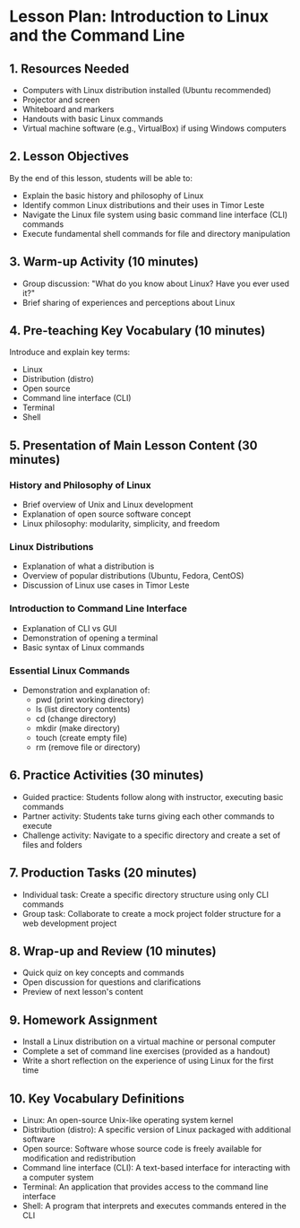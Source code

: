 # Lesson Plan: Introduction to Linux and the Command Line

## 1. Resources Needed

- Computers with Linux distribution installed (Ubuntu recommended)
- Projector and screen
- Whiteboard and markers
- Handouts with basic Linux commands
- Virtual machine software (e.g., VirtualBox) if using Windows computers

## 2. Lesson Objectives

By the end of this lesson, students will be able to:
- Explain the basic history and philosophy of Linux
- Identify common Linux distributions and their uses in Timor Leste
- Navigate the Linux file system using basic command line interface (CLI) commands
- Execute fundamental shell commands for file and directory manipulation

## 3. Warm-up Activity (10 minutes)

- Group discussion: "What do you know about Linux? Have you ever used it?"
- Brief sharing of experiences and perceptions about Linux

## 4. Pre-teaching Key Vocabulary (10 minutes)

Introduce and explain key terms:
- Linux
- Distribution (distro)
- Open source
- Command line interface (CLI)
- Terminal
- Shell

## 5. Presentation of Main Lesson Content (30 minutes)

### History and Philosophy of Linux
- Brief overview of Unix and Linux development
- Explanation of open source software concept
- Linux philosophy: modularity, simplicity, and freedom

### Linux Distributions
- Explanation of what a distribution is
- Overview of popular distributions (Ubuntu, Fedora, CentOS)
- Discussion of Linux use cases in Timor Leste

### Introduction to Command Line Interface
- Explanation of CLI vs GUI
- Demonstration of opening a terminal
- Basic syntax of Linux commands

### Essential Linux Commands
- Demonstration and explanation of:
  - pwd (print working directory)
  - ls (list directory contents)
  - cd (change directory)
  - mkdir (make directory)
  - touch (create empty file)
  - rm (remove file or directory)

## 6. Practice Activities (30 minutes)

- Guided practice: Students follow along with instructor, executing basic commands
- Partner activity: Students take turns giving each other commands to execute
- Challenge activity: Navigate to a specific directory and create a set of files and folders

## 7. Production Tasks (20 minutes)

- Individual task: Create a specific directory structure using only CLI commands
- Group task: Collaborate to create a mock project folder structure for a web development project

## 8. Wrap-up and Review (10 minutes)

- Quick quiz on key concepts and commands
- Open discussion for questions and clarifications
- Preview of next lesson's content

## 9. Homework Assignment

- Install a Linux distribution on a virtual machine or personal computer
- Complete a set of command line exercises (provided as a handout)
- Write a short reflection on the experience of using Linux for the first time

## 10. Key Vocabulary Definitions

- Linux: An open-source Unix-like operating system kernel
- Distribution (distro): A specific version of Linux packaged with additional software
- Open source: Software whose source code is freely available for modification and redistribution
- Command line interface (CLI): A text-based interface for interacting with a computer system
- Terminal: An application that provides access to the command line interface
- Shell: A program that interprets and executes commands entered in the CLI